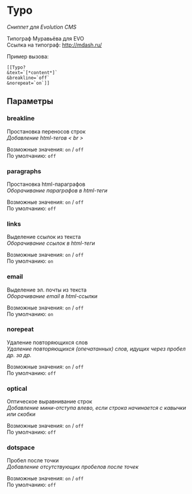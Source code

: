 # Typo

_Сниппет для Evolution CMS_

Типограф Муравьёва для EVO  
Ссылка на типограф: <http://mdash.ru/>

Пример вызова:

```
[[Typo?
&text=`[*content*]`
&breakline=`off`
&norepeat=`on`]]
```

## Параметры

### breakline

Простановка переносов строк  
_Добавление html-тегов < br >_

Возможные значения: `on` / `off`  
По умолчанию: `off`

### paragraphs

Простановка html-параграфов  
_Оборачивание параграфов в html-теги_

Возможные значения: `on` / `off`  
По умолчанию: `off`

### links

Выделение ссылок из текста  
_Оборачивание ссылок в html-теги_

Возможные значения: `on` / `off`  
По умолчанию: `on`

### email

Выделение эл. почты из текста  
_Оборачивание email в html-ссылки_

Возможные значения: `on` / `off`  
По умолчанию: `on`

### norepeat

Удаление повторяющихся слов  
_Удаление повторяющихся (опечатанных) слов, идущих через пробел др. за др._

Возможные значения: `on` / `off`  
По умолчанию: `off`

### optical

Оптическое выравнивание строк  
_Добавление мини-отступа влево, если строка начинается с кавычки или скобки_

Возможные значения: `on` / `off`  
По умолчанию: `off`

### dotspace

Пробел после точки  
_Добавление отсутствующих пробелов после точек_

Возможные значения: `on` / `off`  
По умолчанию: `off`
